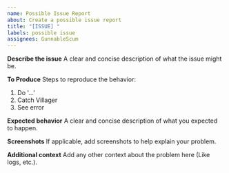 ```yaml
---
name: Possible Issue Report
about: Create a possible issue report
title: "[ISSUE] "
labels: possible issue
assignees: GunnableScum
---
```


**Describe the issue**
A clear and concise description of what the issue might be.

**To Produce**
Steps to reproduce the behavior:
1. Do '...'
2. Catch Villager
3. See error

**Expected behavior**
A clear and concise description of what you expected to happen.

**Screenshots**
If applicable, add screenshots to help explain your problem.

**Additional context**
Add any other context about the problem here (Like logs, etc.).